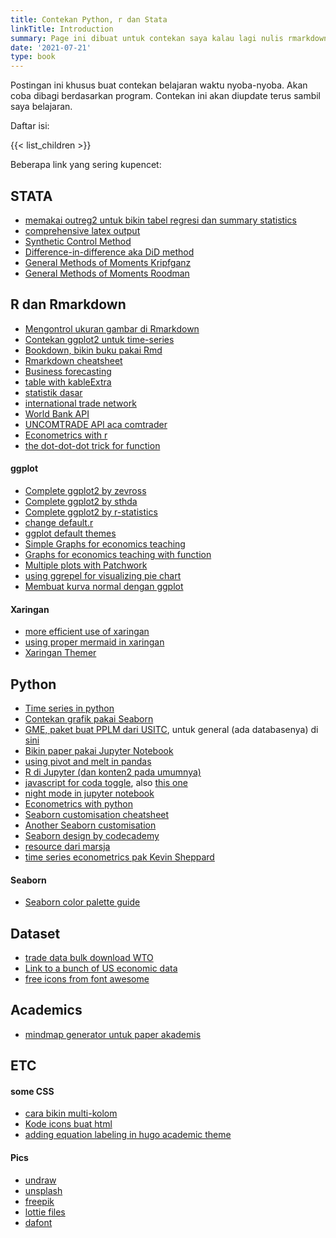 ```yaml
---
title: Contekan Python, r dan Stata
linkTitle: Introduction
summary: Page ini dibuat untuk contekan saya kalau lagi nulis rmarkdown, jupyter notebook atau Stata do file. Mungkin nyelip GEMPACK juga sedikit.
date: '2021-07-21'
type: book
---
```


Postingan ini khusus buat contekan belajaran waktu nyoba-nyoba. Akan coba dibagi berdasarkan program. Contekan ini akan diupdate terus sambil saya belajaran.

Daftar isi:

{{< list_children >}}

Beberapa link yang sering kupencet:

## STATA
- [memakai outreg2 untuk bikin tabel regresi dan summary statistics](https://www.princeton.edu/~otorres/Outreg2.pdf)
- [comprehensive latex output](https://lukestein.github.io/stata-latex-workflows/)
- [Synthetic Control Method](https://web.stanford.edu/~jhain/synthpage.html)
- [Difference-in-difference aka DiD method](https://www.jonathandroth.com/did-resources/)
- [General Methods of Moments Kripfganz](https://www.kripfganz.de/stata/xtdpdgmm.html)
- [General Methods of Moments Roodman](https://journals.sagepub.com/doi/10.1177/1536867X0900900106)

## R dan Rmarkdown
- [Mengontrol ukuran gambar di Rmarkdown](http://zevross.com/blog/2017/06/19/tips-and-tricks-for-working-with-images-and-figures-in-r-markdown-documents/)
- [Contekan ggplot2 untuk time-series](https://www.r-graph-gallery.com/279-plotting-time-series-with-ggplot2.html)
- [Bookdown, bikin buku pakai Rmd](https://bookdown.org/yihui/bookdown/)
- [Rmarkdown cheatsheet](https://blog.rstudio.com/2014/08/01/the-r-markdown-cheat-sheet/)
- [Business forecasting](https://otexts.com/fpp2/judgmental.html)
- [table with kableExtra](http://haozhu233.github.io/kableExtra/awesome_table_in_html.html#Installation)
- [statistik dasar](https://uc-r.github.io/)
- [international trade network](https://github.com/MatthewSmith430/ITNr)
- [World Bank API](https://blogs.worldbank.org/opendata/accessing-world-bank-data-apis-python-r-ruby-stata)
- [UNCOMTRADE API aca comtrader](https://cran.r-project.org/web/packages/comtradr/vignettes/comtradr-vignette.html)
- [Econometrics with r](http://www.urfie.net/)
- [the dot-dot-dot trick for function](https://twitter.com/rappa753/status/1604506800048377858?s=20)


#### ggplot
- [Complete ggplot2 by zevross](http://zevross.com/blog/2014/08/04/beautiful-plotting-in-r-a-ggplot2-cheatsheet-3/)
- [Complete ggplot2 by sthda](http://www.sthda.com/english/articles/32-r-graphics-essentials/125-ggplot-cheat-sheet-for-great-customization/)
- [Complete ggplot2 by r-statistics](http://r-statistics.co/Complete-Ggplot2-Tutorial-Part2-Customizing-Theme-With-R-Code.html)
- [change default.r](https://stackoverflow.com/questions/35158708/how-to-set-default-template-for-new-r-files-in-rstudio)
- [ggplot default themes](https://ggplot2.tidyverse.org/reference/ggtheme.html)
- [Simple Graphs for economics teaching](https://r-coder.com/economics-charts-r/)
- [Graphs for economics teaching with function](https://eric.netlify.app/2017/09/19/plotting-consumer-and-producer-surpluses-in-ggplot2/)
- [Multiple plots with Patchwork](https://patchwork.data-imaginist.com/articles/guides/annotation.html#styling-the-patchwork-1)
- [using ggrepel for visualizing pie chart](https://r-charts.com/part-whole/pie-chart-labels-outside-ggplot2/)
- [Membuat kurva normal dengan ggplot](https://t-redactyl.io/blog/2016/03/creating-plots-in-r-using-ggplot2-part-9-function-plots.html)
  
#### Xaringan
- [more efficient use of xaringan](https://www.r-bloggers.com/2019/04/tips-to-reduce-the-complexity-of-slide-making-with-xaringan/)
- [using proper mermaid in xaringan](https://github.com/yihui/xaringan/issues/144)
- [Xaringan Themer](https://cran.r-project.org/web/packages/xaringanthemer/vignettes/xaringanthemer.html)

## Python
- [Time series in python](https://jakevdp.github.io/PythonDataScienceHandbook/03.11-working-with-time-series.html)
- [Contekan grafik pakai Seaborn](https://seaborn.pydata.org/tutorial.html)
- [GME, paket buat PPLM dari USITC](https://www.usitc.gov/data/gravity/gme.htm), untuk general (ada databasenya) di [sini](https://www.usitc.gov/data/gravity/index.htm)
- [Bikin paper pakai Jupyter Notebook](https://sylvaindeville.net/2015/07/17/writing-academic-papers-in-plain-text-with-markdown-and-jupyter-notebook/)
- [using pivot and melt in pandas](https://stackoverflow.com/questions/22127569/opposite-of-melt-in-python-pandas)
- [R di Jupyter (dan konten2 pada umumnya)](https://datatofish.com/r-jupyter-notebook/)
- [javascript for coda toggle](http://blog.nextgenetics.net/?e=102), also [this one](https://chris-said.io/2016/02/13/how-to-make-polished-jupyter-presentations-with-optional-code-visibility/)
- [night mode in jupyter notebook](https://medium.com/@rbmsingh/making-jupyter-dark-mode-great-5adaedd814db)
- [Econometrics with python](http://www.upfie.net/)
- [Seaborn customisation cheatsheet](https://towardsdatascience.com/all-the-ways-you-can-customize-your-charts-and-graphs-in-seaborn-9be90fa6f5b5)
- [Another Seaborn customisation](https://elitedatascience.com/python-seaborn-tutorial)
- [Seaborn design by codecademy](https://www.codecademy.com/articles/seaborn-design-i)
- [resource dari marsja](https://www.marsja.se/links/)
- [time series econometrics pak Kevin Sheppard](https://www.kevinsheppard.com/teaching/python/companion-course/)

#### Seaborn
- [Seaborn color palette guide](https://medium.com/@morganjonesartist/color-guide-to-seaborn-palettes-da849406d44f)

## Dataset
- [trade data bulk download WTO](https://www.wto.org/english/res_e/statis_e/trade_datasets_e.htm)
- [Link to a bunch of US economic data](http://cameron.econ.ucdavis.edu/e102/data.html)
- [free icons from font awesome](https://fontawesome.com/icons?m=free)

## Academics
- [mindmap generator untuk paper akademis](https://www.connectedpapers.com/)

## ETC

#### some CSS

- [cara bikin multi-kolom](https://stackoverflow.com/questions/31753897/2-column-section-in-r-markdown)
- [Kode icons buat html](https://html-css-js.com/html/character-codes/icons/)
- [adding equation labeling in hugo academic theme](https://krisna.netlify.app/post/mathjax/)

#### Pics
- [undraw](https://undraw.co/)
- [unsplash](https://unsplash.com/)
- [freepik](https://www.freepik.com/)
- [lottie files](https://lottiefiles.com/)
- [dafont](https://www.dafont.com/)